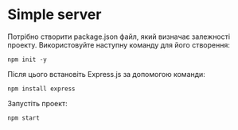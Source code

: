 # Simple server
Потрібно створити package.json файл, який визначає залежності проекту. Використовуйте наступну команду для його створення:

`npm init -y`

Після цього встановіть Express.js за допомогою команди:

`npm install express`

Запустіть проект:

`npm start`
